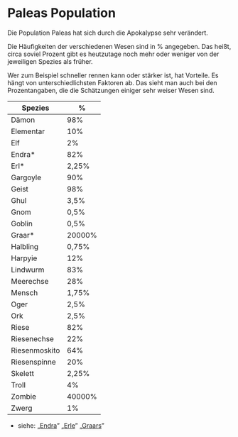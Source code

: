 # Paleas Population

Die Population Paleas hat sich durch die Apokalypse sehr verändert.

Die Häufigkeiten der verschiedenen Wesen sind in % angegeben. Das heißt, circa soviel Prozent gibt es heutzutage noch mehr oder weniger von der jeweiligen Spezies als früher.

Wer zum Beispiel schneller rennen kann oder stärker ist, hat Vorteile. Es hängt von unterschiedlichsten Faktoren ab. Das sieht man auch bei den Prozentangaben, die die Schätzungen einiger sehr weiser Wesen sind.

| Spezies | % |
| - | - |
| Dämon | 98% |
| Elementar | 10% |
| Elf | 2% |
| Endra* | 82% |
| Erl* | 2,25% |
| Gargoyle | 90% |
| Geist | 98% |
| Ghul | 3,5% |
| Gnom | 0,5% |
| Goblin | 0,5% |
| Graar* | 20000% |
| Halbling | 0,75% |
| Harpyie | 12% |
| Lindwurm | 83% |
| Meerechse | 28% |
| Mensch | 1,75% |
| Oger | 2,5% |
| Ork | 2,5% |
| Riese | 82% |
| Riesenechse | 22% |
| Riesenmoskito | 64% |
| Riesenspinne | 20% |
| Skelett | 2,25% |
| Troll | 4% |
| Zombie | 40000% |
| Zwerg | 1% |

* siehe:
„[Endra](../neue-nscs-und-monster/endra.md)”
„[Erle](../neue-nscs-und-monster/erle.md)”
„[Graars](../neue-nscs-und-monster/graars.md)”


